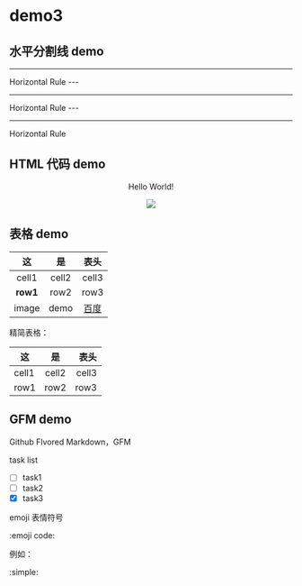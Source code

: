 # demo3

## 水平分割线 demo

  <hr> Horizontal Rule  
---
  <hr> Horizontal Rule 
---
  <hr> Horizontal Rule  
   


## HTML 代码 demo

<p align='center'>Hello World!</p>

<!--
这些文字会被忽视的！
这一行同样！
-->


<p align='center'>
<img align='center' src='https://www.baidu.com/img/bd_logo1.png'>
</p>


## 表格 demo

| 这 | 是 | 表头 |
|:----:|:-----:|:-----:|
|cell1|cell2| cell3|
|**row1**|row2|row3|
| image | demo | [百度]|


精简表格：

 这 | 是 | 表头 
----  |:-----:|-----:
|cell1|cell2| cell3|
|row1|row2|row3|


## GFM demo
Github Flvored Markdown，GFM

task list

- [ ] task1
- [ ] task2
- [x] task3

emoji 表情符号

:emoji code:

例如：

:simple:




<!--- 下面是本文档中用到的链接 -->
[百度]:http://www.baidu.com